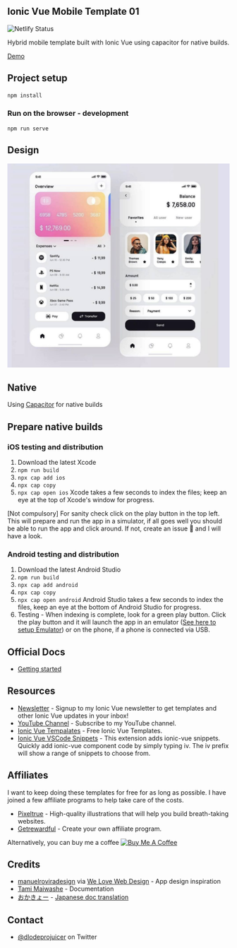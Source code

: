 ## Ionic Vue Mobile Template 01 
![Netlify Status](https://api.netlify.com/api/v1/badges/42a821d3-045b-458c-b950-b9b392048c4e/deploy-status)


Hybrid mobile template built with Ionic Vue using capacitor for native builds.

[Demo](https://ionic-vue-mobile-template-01.netlify.app)

## Project setup
```
npm install
```

### Run on the browser - development
```
npm run serve
```

## Design
![alt text](/design.png "Ionic Vue Template")

## Native

Using [Capacitor](https://capacitorjs.com/docs/getting-started) for native builds

## Prepare native builds

### iOS testing and distribution
1. Download the latest Xcode
2. `npm run build`
3. `npx cap add ios`
3. `npx cap copy`
4. `npx cap open ios` Xcode takes a few seconds to index the files; keep an eye at the top of Xcode's window for progress.

[Not compulsory] For sanity check click on the play button in the top left. This will prepare and run the app in a simulator, if all goes well you should be able to run the app and click around. If not, create an issue 🤷 and I will have a look.


### Android testing and distribution
1. Download the latest Android Studio
2. `npm run build`
3. `npx cap add android`
3. `npx cap copy`
4. `npx cap open android` Android Studio takes a few seconds to index the files, keep an eye at the bottom of Android Studio for progress.
5. Testing - When indexing is complete, look for a green play button. Click the play button and it will launch the app in an emulator ([See here to setup Emulator](https://developer.android.com/studio/run/managing-avds)) or on the phone, if a phone is connected via USB.

## Official Docs
- [Getting started](https://ionicframework.com/vue)

## Resources
- [Newsletter](https://mailchi.mp/b9133e120ccf/sqan8ggx22) - Signup to my Ionic Vue newsletter to get templates and other Ionic Vue updates in your inbox!
- [YouTube Channel](https://www.youtube.com/channel/UC5jZ6srZuLwt3O3ZtuM1Dsg) - Subscribe to my YouTube channel.
- [Ionic Vue Tempalates](https://tinyurl.com/y2gl39dk) - Free Ionic Vue Templates.
- [Ionic Vue VSCode Snippets](https://marketplace.visualstudio.com/items?itemName=dlodeprojuicer.ionicvuesnippets) - This extension adds ionic-vue snippets. Quickly add ionic-vue component code by simply typing iv. The iv prefix will show a range of snippets to choose from.

## Affiliates
I want to keep doing these templates for free for as long as possible. I have joined a few affiliate programs to help take care of the costs. 
- [Pixeltrue](https://www.pixeltrue.com/?via=simo) - High-quality illustrations that will help you build breath-taking websites.
- [Getrewardful](https://www.getrewardful.com/?via=simo) - Create your own affiliate program.

Alternatively, you can buy me a coffee <a href="https://www.buymeacoffee.com/simomafuxwana" target="_blank"><img src="https://cdn.buymeacoffee.com/buttons/v2/default-yellow.png" alt="Buy Me A Coffee" width="120px" height="30px" style="height: 30px !important;width: 120px !important;" ></a>

## Credits
- [manuelroviradesign](https://www.instagram.com/manuelroviradesign/) via [We Love Web Design](https://www.instagram.com/p/CC1GFMrBB6T/) - App design inspiration
- [Tami Maiwashe](https://www.linkedin.com/in/tami-maiwashe-32824a19a/) - Documentation
- [おかきょー](https://twitter.com/31415O_Kyo) - [Japanese doc translation](https://github.com/dlodeprojuicer/ionic-vue-mobile-template-01/blob/master/readme-ja.md)

## Contact
- [@dlodeprojuicer](https://twitter.com/dlodeprojuicer) on Twitter
